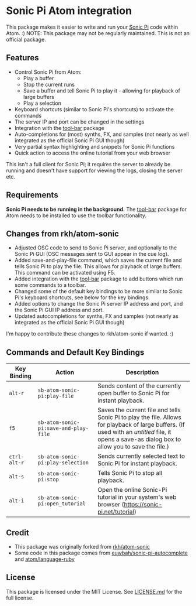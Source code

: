 # Sonic Pi Atom integration

This package makes it easier to write and run your [Sonic Pi](http://sonic-pi.net/) code within Atom. :)
NOTE: This package may not be regularly maintained. This is not an official package.

## Features
* Control Sonic Pi from Atom:
  - Play a buffer
  - Stop the current runs
  - Save a buffer and tell Sonic Pi to play it - allowing for playback of large buffers
  - Play a selection
* Keyboard shortcuts (similar to Sonic Pi's shortcuts) to activate the commands
* The server IP and port can be changed in the settings
* Integration with the [tool-bar](https://atom.io/packages/tool-bar) package
* Auto-completions for (most) synths, FX, and samples (not nearly as well integrated as the official Sonic Pi GUI though)
* Very partial syntax highlighting and snippets for Sonic Pi functions
* Quick action to access the online tutorial from your web browser

This isn't a full client for Sonic Pi; it requires the server to already be running and doesn't have support for viewing the logs, closing the server etc.

## Requirements
**Sonic Pi needs to be running in the background.**
The [tool-bar](https://atom.io/packages/tool-bar) package for Atom needs to be installed to use the toolbar functionality.

## Changes from rkh/atom-sonic
* Adjusted OSC code to send to Sonic Pi server, and optionally to the Sonic Pi GUI (OSC messages sent to GUI appear in the cue log).
* Added save-and-play-file command, which saves the current file and tells Sonic Pi to play the file. This allows for playback of large buffers. This command can be activated using F5.
* Added integration with the [tool-bar](https://atom.io/packages/tool-bar) package to add buttons which run some commands to a toolbar.
* Changed some of the default key bindings to be more similar to Sonic Pi's keyboard shortcuts, see below for the key bindings.
* Added options to change the Sonic Pi server IP address and port, and the Sonic Pi GUI IP address and port.
* Updated autocompletions for synths, FX and samples (not nearly as integrated as the official Sonic Pi GUI though)

I'm happy to contribute these changes to rkh/atom-sonic if wanted. :)

## Commands and Default Key Bindings

 Key Binding  | Action                                | Description
--------------|---------------------------------------|-----------------
 `alt-r`      | `sb-atom-sonic-pi:play-file`          | Sends content of the currently open buffer to Sonic Pi for instant playback.
 `f5`         | `sb-atom-sonic-pi:save-and-play-file` | Saves the current file and tells Sonic Pi to play the file. Allows for playback of large buffers. (If used with an *untitled* file, it opens a save-as dialog box to allow you to save the file.)
 `ctrl-alt-r` | `sb-atom-sonic-pi:play-selection`     | Sends currently selected text to Sonic Pi for instant playback.
 `alt-s`      | `sb-atom-sonic-pi:stop`               | Tells Sonic Pi to stop all playback.
 `alt-i`      | `sb-atom-sonic-pi:open_tutorial`      | Open the online Sonic-Pi tutorial in your system's web browser (https://sonic-pi.net/tutorial)

## Credit
* This package was originally forked from [rkh/atom-sonic](https://github.com/rkh/atom-sonic)
* Some code in this package comes from [euwbah/sonic-pi-autocomplete](https://github.com/euwbah/sonic-pi-autocomplete) and [atom/language-ruby](https://github.com/atom/language-ruby)

## License
 This package is licensed under the MIT License. See [LICENSE.md](LICENSE.md) for the full license.
